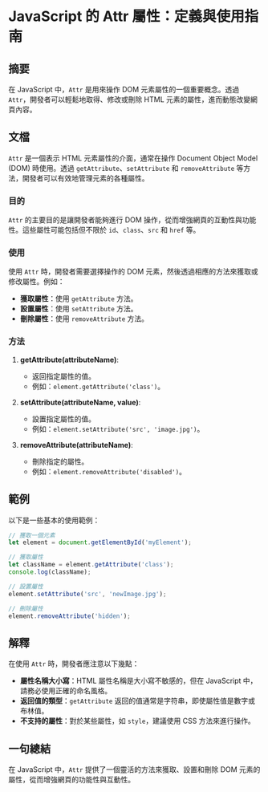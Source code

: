 <!--
Meta Description: # JavaScript 的 Attr 屬性：定義與使用指南 ## 摘要 在 JavaScript 中，`Attr` 是用來操作 DOM 元素屬性的一個重要概念。透過 `Attr`，開發者可以輕鬆地取得、修改或刪除 HTML 元素的屬性，進而動態改變網頁內容。 ## 文檔 `Attr` 是一個表示 ...
Meta Keywords: attr, element, getattribute, javascript, dom
-->

# JavaScript 的 Attr 屬性：定義與使用指南

## 摘要
在 JavaScript 中，`Attr` 是用來操作 DOM 元素屬性的一個重要概念。透過 `Attr`，開發者可以輕鬆地取得、修改或刪除 HTML 元素的屬性，進而動態改變網頁內容。

## 文檔
`Attr` 是一個表示 HTML 元素屬性的介面，通常在操作 Document Object Model (DOM) 時使用。透過 `getAttribute`、`setAttribute` 和 `removeAttribute` 等方法，開發者可以有效地管理元素的各種屬性。

### 目的
`Attr` 的主要目的是讓開發者能夠進行 DOM 操作，從而增強網頁的互動性與功能性。這些屬性可能包括但不限於 `id`、`class`、`src` 和 `href` 等。

### 使用
使用 `Attr` 時，開發者需要選擇操作的 DOM 元素，然後透過相應的方法來獲取或修改屬性。例如：

- **獲取屬性**：使用 `getAttribute` 方法。
- **設置屬性**：使用 `setAttribute` 方法。
- **刪除屬性**：使用 `removeAttribute` 方法。

### 方法
1. **getAttribute(attributeName)**: 
   - 返回指定屬性的值。
   - 例如：`element.getAttribute('class')`。

2. **setAttribute(attributeName, value)**:
   - 設置指定屬性的值。
   - 例如：`element.setAttribute('src', 'image.jpg')`。

3. **removeAttribute(attributeName)**:
   - 刪除指定的屬性。
   - 例如：`element.removeAttribute('disabled')`。

## 範例
以下是一些基本的使用範例：

```javascript
// 獲取一個元素
let element = document.getElementById('myElement');

// 獲取屬性
let className = element.getAttribute('class');
console.log(className);

// 設置屬性
element.setAttribute('src', 'newImage.jpg');

// 刪除屬性
element.removeAttribute('hidden');
```

## 解釋
在使用 `Attr` 時，開發者應注意以下幾點：

- **屬性名稱大小寫**：HTML 屬性名稱是大小寫不敏感的，但在 JavaScript 中，請務必使用正確的命名風格。
- **返回值的類型**：`getAttribute` 返回的值通常是字符串，即使屬性值是數字或布林值。
- **不支持的屬性**：對於某些屬性，如 `style`，建議使用 CSS 方法來進行操作。

## 一句總結
在 JavaScript 中，`Attr` 提供了一個靈活的方法來獲取、設置和刪除 DOM 元素的屬性，從而增強網頁的功能性與互動性。